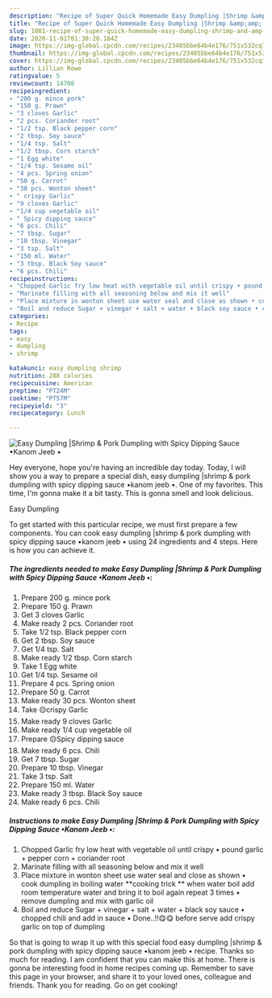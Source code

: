 ```yaml
---
description: "Recipe of Super Quick Homemade Easy Dumpling |Shrimp &amp;amp; Pork Dumpling with Spicy Dipping Sauce •Kanom Jeeb •"
title: "Recipe of Super Quick Homemade Easy Dumpling |Shrimp &amp;amp; Pork Dumpling with Spicy Dipping Sauce •Kanom Jeeb •"
slug: 1081-recipe-of-super-quick-homemade-easy-dumpling-shrimp-and-amp-pork-dumpling-with-spicy-dipping-sauce-kanom-jeeb
date: 2020-11-01T01:30:20.184Z
image: https://img-global.cpcdn.com/recipes/23405bbe64b4e176/751x532cq70/easy-dumpling-shrimp-pork-dumpling-with-spicy-dipping-sauce-•kanom-jeeb-•-recipe-main-photo.jpg
thumbnail: https://img-global.cpcdn.com/recipes/23405bbe64b4e176/751x532cq70/easy-dumpling-shrimp-pork-dumpling-with-spicy-dipping-sauce-•kanom-jeeb-•-recipe-main-photo.jpg
cover: https://img-global.cpcdn.com/recipes/23405bbe64b4e176/751x532cq70/easy-dumpling-shrimp-pork-dumpling-with-spicy-dipping-sauce-•kanom-jeeb-•-recipe-main-photo.jpg
author: Lillian Rowe
ratingvalue: 5
reviewcount: 14708
recipeingredient:
- "200 g. mince pork"
- "150 g. Prawn"
- "3 cloves Garlic"
- "2 pcs. Coriander root"
- "1/2 tsp. Black pepper corn"
- "2 tbsp. Soy sauce"
- "1/4 tsp. Salt"
- "1/2 tbsp. Corn starch"
- "1 Egg white"
- "1/4 tsp. Sesame oil"
- "4 pcs. Spring onion"
- "50 g. Carrot"
- "30 pcs. Wonton sheet"
- " crispy Garlic"
- "9 cloves Garlic"
- "1/4 cup vegetable oil"
- " Spicy dipping sauce"
- "6 pcs. Chili"
- "7 tbsp. Sugar"
- "10 tbsp. Vinegar"
- "3 tsp. Salt"
- "150 ml. Water"
- "3 tbsp. Black Soy sauce"
- "6 pcs. Chili"
recipeinstructions:
- "Chopped Garlic fry low heat with vegetable oil until crispy • pound garlic + pepper corn + coriander root"
- "Marinate filling with all seasoning below and mix it well"
- "Place mixture in wonton sheet use water seal and close as shown • cook dumpling in boiling water **cooking trick ** when water boil add room temperature water and bring it to boil again repeat 3 times • remove dumpling and mix with garlic oil"
- "Boil and reduce Sugar + vinegar + salt + water + black soy sauce • chopped chili and add in sauce • Done..!!😋😋 before serve add crispy garlic on top of dumpling"
categories:
- Recipe
tags:
- easy
- dumpling
- shrimp

katakunci: easy dumpling shrimp 
nutrition: 288 calories
recipecuisine: American
preptime: "PT24M"
cooktime: "PT57M"
recipeyield: "3"
recipecategory: Lunch

---
```



![Easy Dumpling |Shrimp &amp; Pork Dumpling with Spicy Dipping Sauce •Kanom Jeeb •](https://img-global.cpcdn.com/recipes/23405bbe64b4e176/751x532cq70/easy-dumpling-shrimp-pork-dumpling-with-spicy-dipping-sauce-•kanom-jeeb-•-recipe-main-photo.jpg)

Hey everyone, hope you're having an incredible day today. Today, I will show you a way to prepare a special dish, easy dumpling |shrimp &amp; pork dumpling with spicy dipping sauce •kanom jeeb •. One of my favorites. This time, I'm gonna make it a bit tasty. This is gonna smell and look delicious.



Easy Dumpling 

To get started with this particular recipe, we must first prepare a few components. You can cook easy dumpling |shrimp &amp; pork dumpling with spicy dipping sauce •kanom jeeb • using 24 ingredients and 4 steps. Here is how you can achieve it.

<!--inarticleads1-->

##### The ingredients needed to make Easy Dumpling |Shrimp &amp; Pork Dumpling with Spicy Dipping Sauce •Kanom Jeeb •:

1. Prepare 200 g. mince pork
1. Prepare 150 g. Prawn
1. Get 3 cloves Garlic
1. Make ready 2 pcs. Coriander root
1. Take 1/2 tsp. Black pepper corn
1. Get 2 tbsp. Soy sauce
1. Get 1/4 tsp. Salt
1. Make ready 1/2 tbsp. Corn starch
1. Take 1 Egg white
1. Get 1/4 tsp. Sesame oil
1. Prepare 4 pcs. Spring onion
1. Prepare 50 g. Carrot
1. Make ready 30 pcs. Wonton sheet
1. Take  🟡crispy Garlic
1. Make ready 9 cloves Garlic
1. Make ready 1/4 cup vegetable oil
1. Prepare  🟡Spicy dipping sauce
1. Make ready 6 pcs. Chili
1. Get 7 tbsp. Sugar
1. Prepare 10 tbsp. Vinegar
1. Take 3 tsp. Salt
1. Prepare 150 ml. Water
1. Make ready 3 tbsp. Black Soy sauce
1. Make ready 6 pcs. Chili




<!--inarticleads2-->

##### Instructions to make Easy Dumpling |Shrimp &amp; Pork Dumpling with Spicy Dipping Sauce •Kanom Jeeb •:

1. Chopped Garlic fry low heat with vegetable oil until crispy • pound garlic + pepper corn + coriander root
1. Marinate filling with all seasoning below and mix it well
1. Place mixture in wonton sheet use water seal and close as shown • cook dumpling in boiling water **cooking trick ** when water boil add room temperature water and bring it to boil again repeat 3 times • remove dumpling and mix with garlic oil
1. Boil and reduce Sugar + vinegar + salt + water + black soy sauce • chopped chili and add in sauce • Done..!!😋😋 before serve add crispy garlic on top of dumpling




So that is going to wrap it up with this special food easy dumpling |shrimp &amp; pork dumpling with spicy dipping sauce •kanom jeeb • recipe. Thanks so much for reading. I am confident that you can make this at home. There is gonna be interesting food in home recipes coming up. Remember to save this page in your browser, and share it to your loved ones, colleague and friends. Thank you for reading. Go on get cooking!

